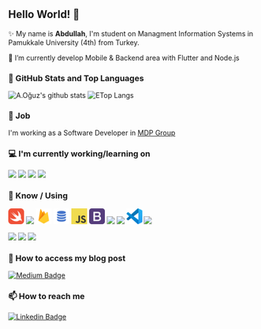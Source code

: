 ## Hello World! 👋

✨ My name is **Abdullah**, I'm student on Managment Information Systems in Pamukkale University (4th) from Turkey. <br>


🌱 I’m currently develop Mobile & Backend area with Flutter and Node.js


### 📌 GitHub Stats and Top Languages


<p float="center">

  <img  src="https://github-readme-stats.vercel.app/api?username=aoguz1&theme=dracula&count_private=true&hide=issues" alt="A.Oğuz's github stats" />
  <img  src="https://github-readme-stats.vercel.app/api/top-langs/?username=aoguz1&theme=dracula&layout=compact&hide=html,css,hack" alt="ETop Langs" /> 
</p>

### 💼 Job

I'm working as a Software Developer in [MDP Group](https://mdpgroup.com/)

###  💻 I'm currently working/learning on

<code><a href="https://developer.android.com/" target="_blank"><img src="https://www.vectorlogo.zone/logos/flutterio/flutterio-ar21.svg"></a></code>
<code><a href="https://firebase.google.com/" target="_blank"><img src="https://www.vectorlogo.zone/logos/firebase/firebase-ar21.svg"></a></code>
<code><img src="https://www.vectorlogo.zone/logos/swift/swift-horizontal.svg" height="42"></code>
<code><img src="https://www.vectorlogo.zone/logos/nodejs/nodejs-horizontal.svg" height="42"></code>
<br>
### 🧠 Know / Using
<img src="https://raw.githubusercontent.com/github/explore/main/topics/swift/swift.png" height="32" /> <img src="https://www.vectorlogo.zone/logos/flutterio/flutterio-icon.svg" height="32" />  <img src="https://raw.githubusercontent.com/github/explore/main/topics/firebase/firebase.png" height="32" /> <img src="https://raw.githubusercontent.com/github/explore/main/topics/sql/sql.png" height="32" /> <img src="https://raw.githubusercontent.com/github/explore/main/topics/javascript/javascript.png" height="32" /> <img src="https://raw.githubusercontent.com/github/explore/main/topics/bootstrap/bootstrap.png" height="32" /> <img src="https://www.vectorlogo.zone/logos/nodejs/nodejs-icon.svg" height="32" /> <img src="https://www.vectorlogo.zone/logos/git-scm/git-scm-icon.svg" height="32" /> <img src="https://raw.githubusercontent.com/github/explore/main/topics/visual-studio-code/visual-studio-code.png" height="32" /> <img src="https://camo.githubusercontent.com/2a2d52d1337e6cecd8df5826f417f045aebb1d81/68747470733a2f2f75706c6f61642e77696b696d656469612e6f72672f77696b6970656469612f636f6d6d6f6e732f7468756d622f632f63322f41646f62655f58445f43435f69636f6e2e7376672f3130353170782d41646f62655f58445f43435f69636f6e2e7376672e706e67" height="32" />


<code><img height="50" src="https://www.vectorlogo.zone/logos/bitbucket/bitbucket-ar21.svg"></code>
<code><img height="50" src="https://www.vectorlogo.zone/logos/atlassian_jira/atlassian_jira-ar21.svg"></code>
<code><img height="50" src="https://www.vectorlogo.zone/logos/zeplinio/zeplinio-ar21.svg"></code>
<br>

### 📝 How to access my blog post

[![Medium Badge](https://img.shields.io/badge/AbdullahOĞUZ-Medium-blue?style=for-the-badge&logo=medium)](https://aoguz.medium.com/)



### 📫 How to reach me

[![Linkedin Badge](https://img.shields.io/badge/Abdullah.OĞUZ-follow%20on%20linkedin-blue?style=for-the-badge&logo=linkedin)](https://www.linkedin.com/in/oguz-abdullah/)



